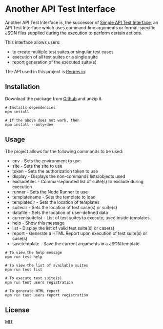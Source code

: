 # Another API Test Interface

Another API Test Interface is, the successor of [Simple API Test Interface](https://github.com/rathorsunpreet/SimpleAPITestInterface), an API Test Interface which uses command-line arguments or format-specific JSON files supplied during the execution to perform certain actions.

This interface allows users:
- to create multiple test suites or singular test cases
- execution of all test suites or a single suite
- report generation of the executed suite(s)

The API used in this project is [Reqres.in](https://reqres.in/).

## Installation

Download the package from [Github](https://github.com/rathorsunpreet/AnotherAPITestInterface) and unzip it.

```console
# Installs dependencies
npm install

# If the above does not work, then
npm install --only=dev
```

## Usage
The project allows for the following commands to be used:

- env - Sets the environment to use
- site - Sets the site to use
- token - Sets the authorization token to use
- display - Displays the non-commands lists/objects used
- excludefiles - Comma-separated list of suite(s) to exclude during execution
- runner - Sets the Node Runner to use
- templatename - Sets the template to load
- templatedir - Sets the location of templates
- suitedir - Sets the location of test case(s) or suite(s)
- datafile - Sets the location of user-defined data
- currentsuitelist - List of test suites to execute, used inside templates
- help - Show this message
- list - Display the list of valid test suite(s) or case(s)
- report - Generate a HTML Report upon execution of test suite(s) or case(s)
- savetemplate - Save the current arguments in a JSON template
 
```node
# To view the help message
npm run test help

# To view the list of available suites
npm run test list

# To execute test suite(s)
npm run test users registration

# To generate HTML report
npm run test users report registration
```

## License

[MIT](https://choosealicense.com/licenses/mit/)
